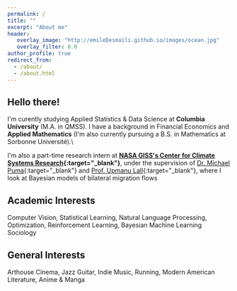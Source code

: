 ```yaml
---
permalink: /
title: ""
excerpt: "About me"
header:
   overlay_image: "http://emileDesmaili.github.io/images/ocean.jpg"
   overlay_filter: 0.0
author_profile: true
redirect_from: 
  - /about/
  - /about.html 
---
```


**Hello there!**
---

I'm curently studying Applied Statistics & Data Science at **Columbia University** (M.A. in QMSS). I have a background in Financial Economics and **Applied Mathematics** (I'm also currently pursuing a B.S. in Mathematics at Sorbonne Université).\\ 

I'm also a part-time research intern at **[NASA GISS's Center for Climate Systems Research](https://www.giss.nasa.gov/){:target="_blank"}**, under the supervision of [Dr. Michael Puma](https://science.gsfc.nasa.gov/sed/bio/michael.j.puma){:target="_blank"} and [Prof. Upmanu Lall](http://www.columbia.edu/~ula2/){:target="_blank"}, where I look at Bayesian models of bilateral migration flows


**Academic Interests**
---

Computer Vision, Statistical Learning, Natural Language Processing, Optimization, Reinforcement Learning, Bayesian Machine Learning Sociology


**General Interests**
---

Arthouse Cinema, Jazz Guitar, Indie Music, Running, Modern American Literature, Anime & Manga



